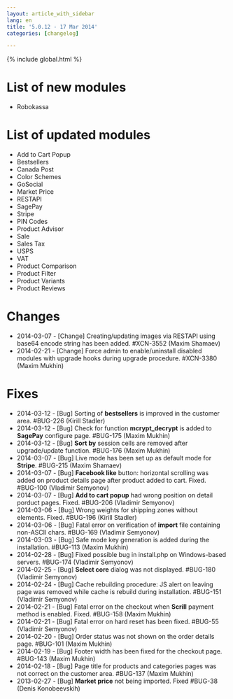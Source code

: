 ```yaml
---
layout: article_with_sidebar
lang: en
title: '5.0.12 - 17 Mar 2014'
categories: [changelog]

---
```


{% include global.html %}

# List of new modules

*   Robokassa

# List of updated modules

*   Add to Cart Popup
*   Bestsellers
*   Canada Post
*   Color Schemes
*   GoSocial
*   Market Price
*   RESTAPI
*   SagePay
*   Stripe
*   PIN Codes
*   Product Advisor
*   Sale
*   Sales Tax
*   USPS
*   VAT
*   Product Comparison
*   Product Filter
*   Product Variants
*   Product Reviews

# Changes

*   2014-03-07 - [Change] Creating/updating images via RESTAPI using base64 encode string has been added. #XCN-3552 (Maxim Shamaev)
*   2014-02-21 - [Change] Force admin to enable/uninstall disabled modules with upgrade hooks during upgrade procedure. #XCN-3380 (Maxim Mukhin)

# Fixes

*   2014-03-12 - [Bug] Sorting of **bestsellers** is improved in the customer area. #BUG-226 (Kirill Stadler)
*   2014-03-12 - [Bug] Check for function **mcrypt_decrypt** is added to **SagePay** configure page. #BUG-175 (Maxim Mukhin)
*   2014-03-12 - [Bug] **Sort by** session cells are removed after upgrade/update function. #BUG-176 (Maxim Mukhin)
*   2014-03-07 - [Bug] Live mode has been set up as default mode for **Stripe**. #BUG-215 (Maxim Shamaev)
*   2014-03-07 - [Bug] **Facebook like** button: horizontal scrolling was added on product details page after product added to cart. Fixed. #BUG-100 (Vladimir Semyonov)
*   2014-03-07 - [Bug] **Add to cart popup** had wrong position on detail porduct pages. Fixed. #BUG-206 (Vladimir Semyonov)
*   2014-03-06 - [Bug] Wrong weights for shipping zones without elements. Fixed. #BUG-196 (Kirill Stadler)
*   2014-03-06 - [Bug] Fatal error on verification of **import** file containing non-ASCII chars. #BUG-169 (Vladimir Semyonov)
*   2014-03-03 - [Bug] Safe mode key generation is added during the installation. #BUG-113 (Maxim Mukhin)
*   2014-02-28 - [Bug] Fixed possible bug in install.php on Windows-based servers. #BUG-174 (Vladimir Semyonov)
*   2014-02-25 - [Bug] **Select core** dialog was not displayed. #BUG-180 (Vladimir Semyonov)
*   2014-02-24 - [Bug] Cache rebuilding procedure: JS alert on leaving page was removed while cache is rebuild during installation. #BUG-151 (Vladimir Semyonov)
*   2014-02-21 - [Bug] Fatal error on the checkout when **Scrill** payment method is enabled. Fixed. #BUG-158 (Maxim Mukhin)
*   2014-02-21 - [Bug] Fatal error on hard reset has been fixed. #BUG-55 (Vladimir Semyonov)
*   2014-02-20 - [Bug] Order status was not shown on the order details page. #BUG-101 (Maxim Mukhin)
*   2014-02-19 - [Bug] Footer width has been fixed for the checkout page. #BUG-143 (Maxim Mukhin)
*   2014-02-18 - [Bug] Page title for products and categories pages was not correct on the customer area. #BUG-137 (Maxim Mukhin)
*   2013-02-27 - [Bug] **Market price** not being imported. Fixed #BUG-38 (Denis Konobeevskih)